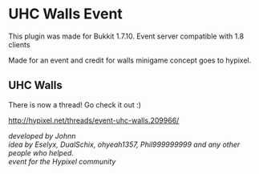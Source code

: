 UHC Walls Event
==================
This plugin was made for Bukkit 1.7.10. Event server compatible with 1.8 clients<br>

Made for an event and credit for walls minigame concept goes to hypixel.

UHC Walls
---
There is now a thread! Go check it out :)

<url>http://hypixel.net/threads/event-uhc-walls.209966/</url>

<i> developed by Johnn <br>
idea by Eselyx, DualSchix, ohyeah1357, Phil999999999 and any other people who helped. <br>
event for the Hypixel community <br> </i>
